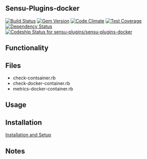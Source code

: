 ## Sensu-Plugins-docker

[ ![Build Status](https://travis-ci.org/sensu-plugins/sensu-plugins-docker.svg?branch=master)](https://travis-ci.org/sensu-plugins/sensu-plugins-docker)
[![Gem Version](https://badge.fury.io/rb/sensu-plugins-docker.svg)](http://badge.fury.io/rb/sensu-plugins-docker)
[![Code Climate](https://codeclimate.com/github/sensu-plugins/sensu-plugins-docker/badges/gpa.svg)](https://codeclimate.com/github/sensu-plugins/sensu-plugins-docker)
[![Test Coverage](https://codeclimate.com/github/sensu-plugins/sensu-plugins-docker/badges/coverage.svg)](https://codeclimate.com/github/sensu-plugins/sensu-plugins-docker)
[![Dependency Status](https://gemnasium.com/sensu-plugins/sensu-plugins-docker.svg)](https://gemnasium.com/sensu-plugins/sensu-plugins-docker)
[ ![Codeship Status for sensu-plugins/sensu-plugins-docker](https://codeship.com/projects/680bcc80-e24b-0132-265c-4ea0dd54b93d/status?branch=master)](https://codeship.com/projects/81436)

## Functionality

## Files
 * check-contsainer.rb
 * check-docker-container.rb
 * metrics-docker-container.rb

## Usage

## Installation

[Installation and Setup](http://sensu-plugins.io/docs/installation_instructions.html)

## Notes

